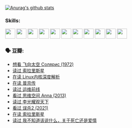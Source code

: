 
[![Anurag's github stats](https://github-readme-stats.vercel.app/api?username=w940853815)](https://github.com/anuraghazra/github-readme-stats)

### Skills:

<code><img height="32" src="https://cdn.jsdelivr.net/npm/simple-icons@v5/icons/python.svg"></code>
<code><img height="32" src="https://cdn.jsdelivr.net/npm/simple-icons@v5/icons/javascript.svg"></code>
<code><img height="32" src="https://cdn.jsdelivr.net/npm/simple-icons@v5/icons/django.svg"></code>
<code><img height="32" src="https://cdn.jsdelivr.net/npm/simple-icons@v5/icons/flask.svg"></code>
<code><img height="32" src="https://cdn.jsdelivr.net/npm/simple-icons@v5/icons/vuetify.svg"></code>
<code><img height="32" src="https://cdn.jsdelivr.net/npm/simple-icons@v5/icons/git.svg"></code>
<code><img height="32" src="https://cdn.jsdelivr.net/npm/simple-icons@v5/icons/docker.svg"></code>
<code><img height="32" src="https://cdn.jsdelivr.net/npm/simple-icons@v5/icons/postgresql.svg"></code>
<code><img height="32" src="https://cdn.jsdelivr.net/npm/simple-icons@v5/icons/elasticsearch.svg"></code>
<code><img height="32" src="https://cdn.jsdelivr.net/npm/simple-icons@v5/icons/macos.svg"></code>
<code><img height="32" src="https://cdn.jsdelivr.net/npm/simple-icons@v5/icons/linux.svg"></code>

### 🗣 豆瓣:

<!-- DOUBAN-ACTIVITIES:START -->
- [想看 飞向太空 Солярис‎ (1972)](https://www.douban.com/people/136069238/status/3792219567/?_i=47001519)
- [读过 索拉里斯星](https://www.douban.com/people/136069238/status/3792213928/?_i=47001519)
- [在读 Linux内核深度解析](https://www.douban.com/people/136069238/status/3790997133/?_i=47001519)
- [在读 普京传](https://www.douban.com/people/136069238/status/3786411478/?_i=47001519)
- [读过 运维前线](https://www.douban.com/people/136069238/status/3786410747/?_i=47001519)
- [看过 思维空间 Anna‎ (2013)](https://www.douban.com/people/136069238/status/3786092531/?_i=47001519)
- [读过 李光耀观天下](https://www.douban.com/people/136069238/status/3779830661/?_i=47001519)
- [看过 误杀2‎ (2021)](https://www.douban.com/people/136069238/status/3779360592/?_i=47001519)
- [在读 索拉里斯星](https://www.douban.com/people/136069238/status/3779002317/?_i=47001519)
- [读过 我不知道该说什么，关于死亡还是爱情](https://www.douban.com/people/136069238/status/3778409279/?_i=47001519)
<!-- DOUBAN-ACTIVITIES:END -->
<!--
**w940853815/w940853815** is a ✨ _special_ ✨ repository because its `README.md` (this file) appears on your GitHub profile.

Here are some ideas to get you started:

- 🔭 I’m currently working on ...
- 🌱 I’m currently learning ...
- 👯 I’m looking to collaborate on ...
- 🤔 I’m looking for help with ...
- 💬 Ask me about ...
- 📫 How to reach me: ...
- 😄 Pronouns: ...
- ⚡ Fun fact: ...
-->
